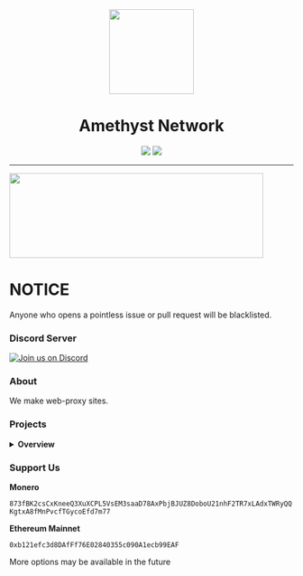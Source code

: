 <!--
                                _     _                     _       _   _          _                               _    
     /\                        | |   | |                   | |     | \ | |        | |                             | |   
    /  \     _ __ ___     ___  | |_  | |__    _   _   ___  | |_    |  \| |   ___  | |_  __      __   ___    _ __  | | __
   / /\ \   | '_ ` _ \   / _ \ | __| | '_ \  | | | | / __| | __|   | . ` |  / _ \ | __| \ \ /\ / /  / _ \  | '__| | |/ /
  / ____ \  | | | | | | |  __/ | |_  | | | | | |_| | \__ \ | |_    | |\  | |  __/ | |_   \ V  V /  | (_) | | |    |   < 
 /_/    \_\ |_| |_| |_|  \___|  \__| |_| |_|  \__, | |___/  \__|   |_| \_|  \___|  \__|   \_/\_/    \___/  |_|    |_|\_\
                                               __/ |                                                                    
                                              |___/                                                                     
-->
<!-- The font is called Big, if you are wondering -->
<div align="center">
<kbd>
<img width="150px" src="https://amethystnetwork-dev.github.io/assets/img/logo.png">
</kbd>

<h1>Amethyst Network</h1>
<a href="https://mastodon.social/@AmethystNetDev" rel="me"><img src="https://img.shields.io/badge/Mastodon-%232B90D9?style=for-the-badge&logo=mastodon&logoColor=white"></a>
<a href="https://amethystnetwork-dev.github.io/docs/"><img src="https://img.shields.io/badge/Docs-2e8555?style=for-the-badge&logo=gitbook&logoColor=white"></a>
</div>

---

<a href="https://alienhub.xyz/?utm_medium=amethystnetwork">
  <img src="https://alienhub.xyz/images/ad-c8de3fef-bff1-4963-a417-3995855d70e0.gif" width="450" height="150">
</a>

# NOTICE

Anyone who opens a pointless issue or pull request will be blacklisted.

### Discord Server
[![Join us on Discord](https://invidget.switchblade.xyz/985982201302769765?theme=light)](https://amethystnetwork-dev.github.io/discord/invite)

### About

We make web-proxy sites.

### Projects
<details>
<summary><b>Overview</b></summary>

**Main**

- [Incognito](https://github.com/amethystnetwork-dev/Incognito) - Unofficial Incognito easy deployment version with TompHTTP bare server included.
- [Amethyst](https://github.com/amethystnetwork-dev/Amethyst) - Custom proxy website made for TN's proxathon.
- [Incognito-Lite](https://github.com/amethystnetwork-dev/Incognito-Lite) - A lite version of Incognito powered by BUFFY.
- [Bare Server Deployable](https://github.com/amethystnetwork-dev/bare-server-deployable) - A deployable version of the Bare Sever.
- [Hypertabs](https://github.com/amethystnetwork-dev/Hypertabs) - A deployable version of Hypertabs.

**Other**

- [gfiles-fork](https://github.com/amethystnetwork-dev/gfiles-fork) - Modified fork of [BinBashBanana/gfiles](https://github.com/BinBashBanana/gfiles).
- [google](https://github.com/amethystnetwork-dev/google) - Something found on Replit.

**WIP**

-

</details>

### Support Us

**Monero**

`873fBK2csCxKneeQ3XuXCPL5VsEM3saaD78AxPbjBJUZ8DoboU21nhF2TR7xLAdxTWRyQQKgtxA8fMnPvcfTGycoEfd7m77`

**Ethereum Mainnet**

`0xb121efc3d8DAfFf76E02840355c090A1ecb99EAF`

More options may be available in the future
